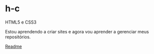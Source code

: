 # h-c
 HTML5 e CSS3

 Estou aprendendo a criar sites e agora vou aprender a gerenciar meus repositórios.

<a href="https://danielgarrivabene.github.io/hc/"> Readme <a>
